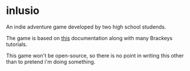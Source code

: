 # inlusio

An indie adventure game developed by two high school studends.

The game is based on [this](https://docs.unity3d.com/2019.4/Documentation/ScriptReference/) documentation along with many Brackeys tutorials.

This game won't be open-source, so there is no point in writing this other than to pretend i'm doing something.

